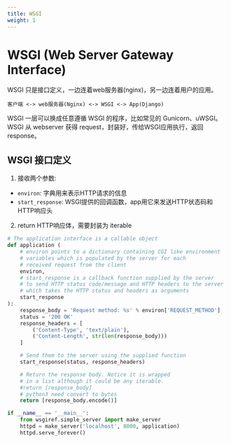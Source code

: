 ```yaml
---
title: WSGI
weight: 1
---
```


# WSGI (Web Server Gateway Interface)

WSGI 只是接口定义，一边连着web服务器(nginx)，另一边连着用户的应用。

```
客户端 <-> web服务器(Nginx) <-> WSGI <-> App(Django)
```
WSGI 一层可以换成任意遵循 WSGI 的程序，比如常见的 Gunicorn、uWSGI。  
WSGI 从 webserver 获得 request，封装好，传给WSGI应用执行，返回response。

## WSGI 接口定义

1. 接收两个参数:
  - `environ`: 字典用来表示HTTP请求的信息
  - `start_response`: WSGI提供的回调函数，app用它来发送HTTP状态码和HTTP响应头
2. return HTTP响应体，需要封装为 iterable

```python
# The application interface is a callable object
def application (
    # environ points to a dictionary containing CGI like environment
    # variables which is populated by the server for each
    # received request from the client
    environ,
    # start_response is a callback function supplied by the server
    # to send HTTP status code/message and HTTP headers to the server
    # which takes the HTTP status and headers as arguments
    start_response
):
    response_body = 'Request method: %s' % environ['REQUEST_METHOD']
    status = '200 OK'
    response_headers = [
        ('Content-Type', 'text/plain'),
        ('Content-Length', str(len(response_body)))
    ]

    # Send them to the server using the supplied function
    start_response(status, response_headers)

    # Return the response body. Notice it is wrapped
    # in a list although it could be any iterable.
    #return [response_body]
    # python3 need convert to bytes
    return [response_body.encode()]

if __name__ == '__main__':
    from wsgiref.simple_server import make_server
    httpd = make_server('localhost', 8000, application)
    httpd.serve_forever()
```
